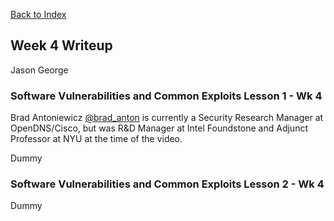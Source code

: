 [Back to Index](https://jaegermeiste.github.io/DefenseAgainstTheDarkArts/)

## Week 4 Writeup

Jason George

### Software Vulnerabilities and Common Exploits Lesson 1 - Wk 4

Brad Antoniewicz  [@brad_anton](https://twitter.com/brad_anton) is currently a Security Research Manager at OpenDNS/Cisco, but was R&D Manager at Intel Foundstone and Adjunct Professor at NYU at the time of the video.

Dummy

### Software Vulnerabilities and Common Exploits Lesson 2 - Wk 4

Dummy
